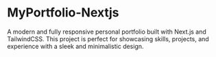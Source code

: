 # MyPortfolio-Nextjs
A modern and fully responsive personal portfolio built with Next.js and TailwindCSS. This project is perfect for showcasing skills, projects, and experience with a sleek and minimalistic design.
